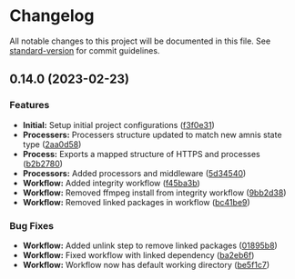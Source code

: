 # Changelog

All notable changes to this project will be documented in this file. See [standard-version](https://github.com/conventional-changelog/standard-version) for commit guidelines.

## 0.14.0 (2023-02-23)


### Features

* **Initial:** Setup initial project configurations ([f3f0e31](https://github.com/amnis-dev/amnis-process/commit/f3f0e31308f2af6ffe28f5fbb2a601516b1e64df))
* **Processers:** Processers structure updated to match new amnis state type ([2aa0d58](https://github.com/amnis-dev/amnis-process/commit/2aa0d58555bb556972e202c588ba756ffe063bde))
* **Process:** Exports a mapped structure of HTTPS and processes ([b2b2780](https://github.com/amnis-dev/amnis-process/commit/b2b278044102ac74b206e90670f6d9ffad047415))
* **Processors:** Added processors and middleware ([5d34540](https://github.com/amnis-dev/amnis-process/commit/5d345405a219f6f7a0793f34af7c1cddc77a3497))
* **Workflow:** Added integrity workflow ([f45ba3b](https://github.com/amnis-dev/amnis-process/commit/f45ba3be64c1e4492e6c6cb2dcda39591f8542a6))
* **Workflow:** Removed ffmpeg install from integrity workflow ([9bb2d38](https://github.com/amnis-dev/amnis-process/commit/9bb2d38078d162f91c4d060e72e1d1f87737f9bd))
* **Workflow:** Removed linked packages in workflow ([bc41be9](https://github.com/amnis-dev/amnis-process/commit/bc41be9e579f2d2facb89be106f112a11e0d9d96))


### Bug Fixes

* **Workflow:** Added unlink step to remove linked packages ([01895b8](https://github.com/amnis-dev/amnis-process/commit/01895b84c48433fb708c0892857e110011a3c751))
* **Workflow:** Fixed workflow with linked dependency ([ba2eb6f](https://github.com/amnis-dev/amnis-process/commit/ba2eb6fd07208133323fb4bb7dcdae779b3ac654))
* **Workflow:** Workflow now has default working directory ([be5f1c7](https://github.com/amnis-dev/amnis-process/commit/be5f1c76535013d3b4bcff20275baf37f5e87183))
